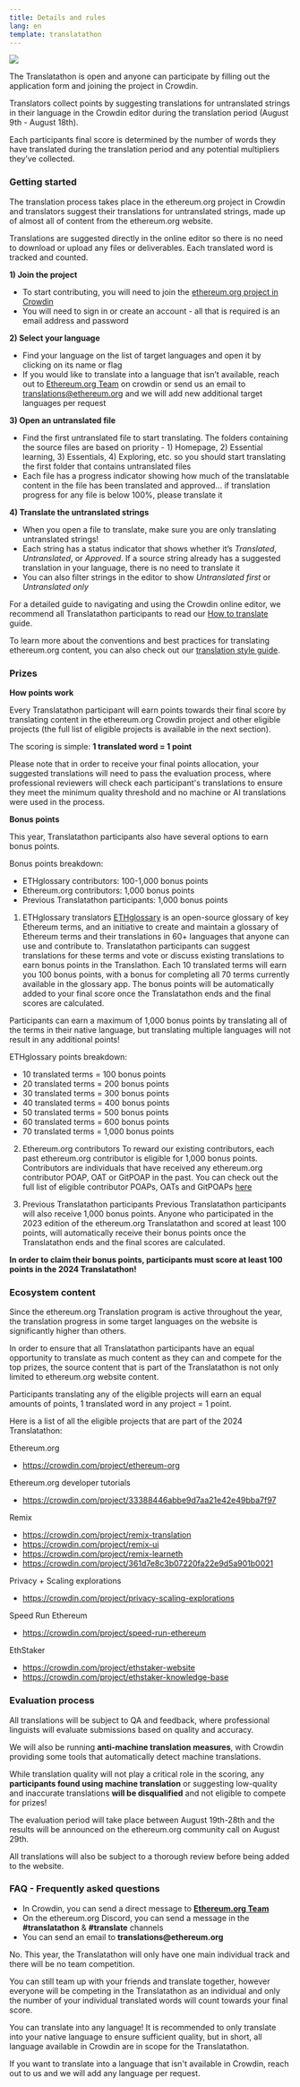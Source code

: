 ```yaml
---
title: Details and rules
lang: en
template: translatathon
---
```


![](./participate.png)

The Translatathon is open and anyone can participate by filling out the application form and joining the project in Crowdin.

Translators collect points by suggesting translations for untranslated strings in their language in the Crowdin editor during the translation period (August 9th - August 18th).

Each participants final score is determined by the number of words they have translated during the translation period and any potential multipliers they’ve collected.

### Getting started

The translation process takes place in the ethereum.org project in Crowdin and translators suggest their translations for untranslated strings, made up of almost all of content from the ethereum.org website.

Translations are suggested directly in the online editor so there is no need to download or upload any files or deliverables. Each translated word is tracked and counted.

**1) Join the project**

- To start contributing, you will need to join the [ethereum.org project in Crowdin](https://crowdin.com/project/ethereum-org)
- You will need to sign in or create an account - all that is required is an email address and password

**2) Select your language**

- Find your language on the list of target languages and open it by clicking on its name or flag
- If you would like to translate into a language that isn’t available, reach out to [Ethereum.org Team](https://crowdin.com/profile/ethdotorg) on crowdin or send us an email to translations@ethereum.org and we will add new additional target languages per request

**3) Open an untranslated file**

- Find the first untranslated file to start translating. The folders containing the source files are based on priority - 1) Homepage, 2) Essential learning, 3) Essentials, 4) Exploring, etc. so you should start translating the first folder that contains untranslated files
- Each file has a progress indicator showing how much of the translatable content in the file has been translated and approved… if translation progress for any file is below 100%, please translate it

**4) Translate the untranslated strings**

- When you open a file to translate, make sure you are only translating untranslated strings!
- Each string has a status indicator that shows whether it’s _Translated_, _Untranslated_, or _Approved_. If a source string already has a suggested translation in your language, there is no need to translate it
- You can also filter strings in the editor to show _Untranslated first_ or _Untranslated only_

For a detailed guide to navigating and using the Crowdin online editor, we recommend all Translatathon participants to read our [How to translate](/contributing/translation-program/how-to-translate/) guide.

To learn more about the conventions and best practices for translating ethereum.org content, you can also check out our [translation style guide](/contributing/translation-program/translators-guide/).

### Prizes

<TranslatathonPrizes />

**How points work**

Every Translatathon participant will earn points towards their final score by translating content in the ethereum.org Crowdin project and other eligible projects (the full list of eligible projects is available in the next section).

The scoring is simple: **1 translated word = 1 point**

Please note that in order to receive your final points allocation, your suggested translations will need to pass the evaluation process, where professional reviewers will check each participant's translations to ensure they meet the minimum quality threshold and no machine or AI translations were used in the process.

**Bonus points**

This year, Translatathon participants also have several options to earn bonus points.

Bonus points breakdown:
- ETHglossary contributors: 100-1,000 bonus points
- Ethereum.org contributors: 1,000 bonus points
- Previous Translatathon participants: 1,000 bonus points

1) ETHglossary translators
[ETHglossary](https://ethglossaryproject.vercel.app/) is an open-source glossary of key Ethereum terms, and an initiative to create and maintain a glossary of Ethereum terms and their translations in 60+ languages that anyone can use and contribute to.
Translatathon participants can suggest translations for these terms and vote or discuss existing translations to earn bonus points in the Translathon.
Each 10 translated terms will earn you 100 bonus points, with a bonus for completing all 70 terms currently available in the glossary app. The bonus points will be automatically added to your final score once the Translatathon ends and the final scores are calculated.

Participants can earn a maximum of 1,000 bonus points by translating all of the terms in their native language, but translating multiple languages will not result in any additional points!

ETHglossary points breakdown:
- 10 translated terms = 100 bonus points
- 20 translated terms = 200 bonus points
- 30 translated terms = 300 bonus points
- 40 translated terms = 400 bonus points
- 50 translated terms = 500 bonus points
- 60 translated terms = 600 bonus points
- 70 translated terms = 1,000 bonus points

2) Ethereum.org contributors
To reward our existing contributors, each past ethereum.org contributor is eligible for 1,000 bonus points.
Contributors are individuals that have received any ethereum.org contributor POAP, OAT or GitPOAP in the past.
You can check out the full list of eligible contributor POAPs, OATs and GitPOAPs [here](https://efdn.notion.site/Ethereum-org-contributor-credentials-1c23938dfd7f44d0bda3992c58897d63)

3) Previous Translatathon participants
Previous Translatathon participants will also receive 1,000 bonus points.
Anyone who participated in the 2023 edition of the ethereum.org Translatathon and scored at least 100 points, will automatically receive their bonus points once the Translatathon ends and the final scores are calculated.

**In order to claim their bonus points, participants must score at least 100 points in the 2024 Translatathon!**

### Ecosystem content

Since the ethereum.org Translation program is active throughout the year, the translation progress in some target languages on the website is significantly higher than others.

In order to ensure that all Translatathon participants have an equal opportunity to translate as much content as they can and compete for the top prizes, the source content that is part of the Translatathon is not only limited to ethereum.org website content.

Participants translating any of the eligible projects will earn an equal amounts of points, 1 translated word in any project = 1 point.

Here is a list of all the eligible projects that are part of the 2024 Translatathon:

Ethereum.org
- https://crowdin.com/project/ethereum-org

Ethereum.org developer tutorials
- https://crowdin.com/project/33388446abbe9d7aa21e42e49bba7f97

Remix
- https://crowdin.com/project/remix-translation
- https://crowdin.com/project/remix-ui
- https://crowdin.com/project/remix-learneth
- https://crowdin.com/project/361d7e8c3b07220fa22e9d5a901b0021

Privacy + Scaling explorations
- https://crowdin.com/project/privacy-scaling-explorations

Speed Run Ethereum
- https://crowdin.com/project/speed-run-ethereum

EthStaker
- https://crowdin.com/project/ethstaker-website
- https://crowdin.com/project/ethstaker-knowledge-base

### Evaluation process

All translations will be subject to QA and feedback, where professional linguists will evaluate submissions based on quality and accuracy.

We will also be running **anti-machine translation measures**, with Crowdin providing some tools that automatically detect machine translations.

While translation quality will not play a critical role in the scoring, any **participants found using machine translation** or suggesting low-quality and inaccurate translations **will be disqualified** and not eligible to compete for prizes!

The evaluation period will take place between August 19th-28th and the results will be announced on the ethereum.org community call on August 29th.

All translations will also be subject to a thorough review before being added to the website.

### FAQ - Frequently asked questions

<ExpandableCard title="Who can I contact if I need help or have questions, feedback, or ideas?">
  <ul>
    <li>In Crowdin, you can send a direct message to <a href="https://crowdin.com/project/ethereum-org"><strong>Ethereum.org Team</strong></a></li>
    <li>On the ethereum.org Discord, you can send a message in the <strong>#translatathon</strong> & <strong>#translate</strong> channels</li>
    <li>You can send an email to <strong>translations@ethereum.org</strong></li>
  </ul>
</ExpandableCard>

<ExpandableCard title="Can I compete as part of a team?">
    <p>No. This year, the Translatathon will only have one main individual track and there will be no team competition.</p>
    <p>You can still team up with your friends and translate together, however everyone will be competing in the Translatathon as an individual and only the number of your individual translated words will count towards your final score.</p>
</ExpandableCard>

<ExpandableCard title="Which languages can I translate into?">
    <p>You can translate into any language! It is recommended to only translate into your native language to ensure sufficient quality, but in short, all language available in Crowdin are in scope for the Translatathon.</p>
    <p>If you want to translate into a language that isn't available in Crowdin, reach out to us and we will add any language per request.</p>
</ExpandableCard>

<ApplyNow />
